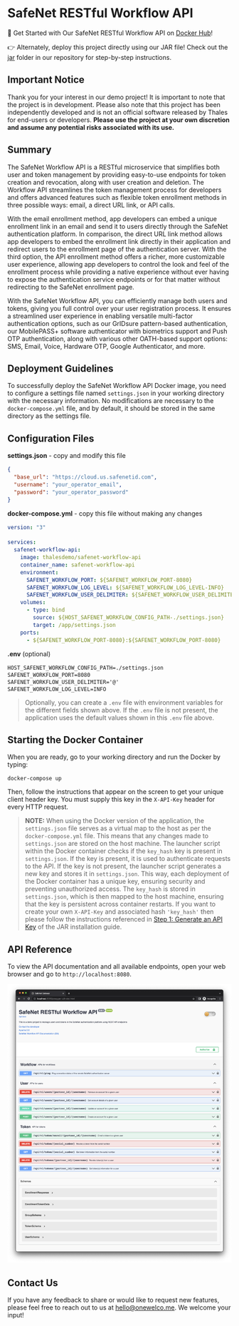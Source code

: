 <h1>SafeNet RESTful Workflow API</h1>

🚀 Get Started with Our SafeNet RESTful Workflow API on [Docker Hub](https://hub.docker.com/r/thalesdemo/safenet-workflow-api)!

👉 Alternately, deploy this project directly using our JAR file! Check out the [jar](https://github.com/thalesdemo/safenet-workflow-api/tree/main/jar) folder in our repository for step-by-step instructions.

<h2>Important Notice</h2>

Thank you for your interest in our demo project! It is important to note that the project is in development. Please also note that this project has been independently developed and is not an official software released by Thales for end-users or developers. <b>Please use the project at your own discretion and assume any potential risks associated with its use. </b>

<h2>Summary</h2>

The SafeNet Workflow API is a RESTful microservice that simplifies both user and token management by providing easy-to-use endpoints for token creation and revocation, along with user creation and deletion. The Workflow API streamlines the token management process for developers and offers advanced features such as flexible token enrollment methods in three possible ways: email, a direct URL link, or API calls.

With the email enrollment method, app developers can embed a unique enrollment link in an email and send it to users directly through the SafeNet authentication platform. In comparison, the direct URL link method allows app developers to embed the enrollment link directly in their application and redirect users to the enrollment page of the authentication server. With the third option, the API enrollment method offers a richer, more customizable user experience, allowing app developers to control the look and feel of the enrollment process while providing a native experience without ever having to expose the authentication service endpoints or for that matter without redirecting to the SafeNet enrollment page.

With the SafeNet Workflow API, you can efficiently manage both users and tokens, giving you full control over your user registration process. It ensures a streamlined user experience in enabling versatile multi-factor authentication options, such as our GrIDsure pattern-based authentication, our MobilePASS+ software authenticator with biometrics support and Push OTP authentication, along with various other OATH-based support options: SMS, Email, Voice, Hardware OTP, Google Authenticator, and more.

<h2>Deployment Guidelines</h2>

To successfully deploy the SafeNet Workflow API Docker image, you need to configure a settings file named `settings.json` in your working directory with the necessary information. No modifications are necessary to the `docker-compose.yml` file, and by default, it should be stored in the same directory as the settings file.

<h2>Configuration Files</h2>

<b>settings.json</b> - copy and modify this file

```json
{
  "base_url": "https://cloud.us.safenetid.com",
  "username": "your_operator_email",
  "password": "your_operator_password"
}
```

<b>docker-compose.yml</b> - copy this file without making any changes

```yaml
version: "3"

services:
  safenet-workflow-api:
    image: thalesdemo/safenet-workflow-api
    container_name: safenet-workflow-api
    environment:
      SAFENET_WORKFLOW_PORT: ${SAFENET_WORKFLOW_PORT-8080}
      SAFENET_WORKFLOW_LOG_LEVEL: ${SAFENET_WORKFLOW_LOG_LEVEL-INFO}
      SAFENET_WORKFLOW_USER_DELIMITER: ${SAFENET_WORKFLOW_USER_DELIMITER-@}
    volumes:
      - type: bind
        source: ${HOST_SAFENET_WORKFLOW_CONFIG_PATH-./settings.json}
        target: /app/settings.json
    ports:
      - ${SAFENET_WORKFLOW_PORT-8080}:${SAFENET_WORKFLOW_PORT-8080}
```

<b>.env</b> (optional)

```text
HOST_SAFENET_WORKFLOW_CONFIG_PATH=./settings.json
SAFENET_WORKFLOW_PORT=8080
SAFENET_WORKFLOW_USER_DELIMITER='@'
SAFENET_WORKFLOW_LOG_LEVEL=INFO
```

> Optionally, you can create a `.env` file with environment variables for the different fields shown above. If the `.env` file is not present, the application uses the default values shown in this `.env` file above.

<h2>Starting the Docker Container</h2>

When you are ready, go to your working directory and run the Docker by typing:

```
docker-compose up
```

Then, follow the instructions that appear on the screen to get your unique client header key. You must supply this key in the `X-API-Key` header for every HTTP request.

> **NOTE:** When using the Docker version of the application, the `settings.json` file serves as a virtual map to the host as per the `docker-compose.yml` file. This means that any changes made to `settings.json` are stored on the host machine. The launcher script within the Docker container checks if the `key_hash` key is present in `settings.json`. If the key is present, it is used to authenticate requests to the API. If the key is not present, the launcher script generates a new key and stores it in `settings.json`. This way, each deployment of the Docker container has a unique key, ensuring security and preventing unauthorized access. The `key_hash` is stored in `settings.json`, which is then mapped to the host machine, ensuring that the key is persistent across container restarts. If you want to create your own `X-API-Key` and associated hash `'key_hash'` then please follow the instructions referenced in [Step 1: Generate an API Key](https://github.com/thalesdemo/safenet-workflow-api/tree/main/jar#step-1-generate-an-api-key) of the JAR installation guide.

<h2>API Reference</h2>

To view the API documentation and all available endpoints, open your web browser and go to `http://localhost:8080`.

![example.gif](https://github.com/thalesdemo/safenet-workflow-api/raw/main/assets/static.png)

<h2>Contact Us</h2>
If you have any feedback to share or would like to request new features, please feel free to reach out to us at <a href="mailto:hello@onewelco.me">hello@onewelco.me</a>. We welcome your input!
